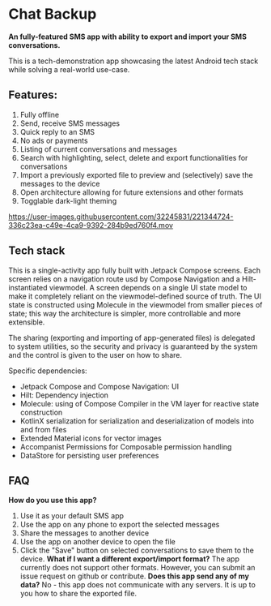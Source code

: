 # Chat Backup
<b>An fully-featured SMS app with ability to export and import your SMS conversations.</b>

This is a tech-demonstration app showcasing the latest Android tech stack while solving a real-world use-case.

## Features:
1. Fully offline
2. Send, receive SMS messages
3. Quick reply to an SMS
4. No ads or payments
5. Listing of current conversations and messages
6. Search with highlighting, select, delete and export functionalities for conversations
7. Import a previously exported file to preview and (selectively) save the messages to the device
8. Open architecture allowing for future extensions and other formats
9. Togglable dark-light theming

https://user-images.githubusercontent.com/32245831/221344724-336c23ea-c49e-4ca9-9392-284b9ed760f4.mov

## Tech stack

This is a single-activity app fully built with Jetpack Compose screens.
Each screen relies on a navigation route usd by Compose Navigation and a Hilt-instantiated viewmodel.
A screen depends on a single UI state model to make it completely reliant on the viewmodel-defined source of truth.
The UI state is constructed using Molecule in the viewmodel from smaller pieces of state; this way the architecture is simpler, more controllable and more extensible.

The sharing (exporting and importing of app-generated files) is delegated to system utilities, so the security and privacy is guaranteed by the system and the control is given to the user on how to share.

Specific dependencies:

- Jetpack Compose and Compose Navigation: UI
- Hilt: Dependency injection
- Molecule: using of Compose Compiler in the VM layer for reactive state construction
- KotlinX serialization for serialization and deserialization of models into and from files
- Extended Material icons for vector images
- Accompanist Permissions for Composable permission handling
- DataStore for persisting user preferences

## FAQ
<b>How do you use this app?</b>
1. Use it as your default SMS app
2. Use the app on any phone to export the selected messages
3. Share the messages to another device
4. Use the app on another device to open the file
5. Click the "Save" button on selected conversations to save them to the device.
<b>What if I want a different export/import format?</b>
The app currently does not support other formats. However, you can submit an issue request on github or contribute.
<b>Does this app send any of my data?</b>
No - this app does not communicate with any servers.
It is up to you how to share the exported file.
